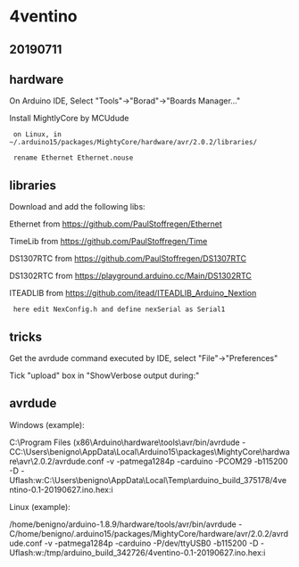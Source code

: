 # 4ventino

## 20190711

## hardware
 On Arduino IDE, Select "Tools"->"Borad"->"Boards Manager..."

  Install MightlyCore by MCUdude
  
     on Linux, in ~/.arduino15/packages/MightyCore/hardware/avr/2.0.2/libraries/
     
     rename Ethernet Ethernet.nouse

## libraries
 Download and add the following libs:

  Ethernet  from https://github.com/PaulStoffregen/Ethernet
  
  TimeLib   from https://github.com/PaulStoffregen/Time
  
  DS1307RTC from https://github.com/PaulStoffregen/DS1307RTC
  
  DS1302RTC from https://playground.arduino.cc/Main/DS1302RTC
  
  ITEADLIB  from https://github.com/itead/ITEADLIB_Arduino_Nextion
  
     here edit NexConfig.h and define nexSerial as Serial1

## tricks
 Get the avrdude command executed by IDE, select "File"->"Preferences"

  Tick "upload" box in "ShowVerbose output during:"

## avrdude
 Windows (example):

C:\Program Files (x86\Arduino\hardware\tools\avr/bin/avrdude
-CC:\Users\benigno\AppData\Local\Arduino15\packages\MightyCore\hardware\avr\2.0.2/avrdude.conf
-v
-patmega1284p
-carduino
-PCOM29
-b115200
-D
-Uflash:w:C:\Users\benigno\AppData\Local\Temp\arduino_build_375178/4ventino-0.1-20190627.ino.hex:i

 Linux (example):

/home/benigno/arduino-1.8.9/hardware/tools/avr/bin/avrdude
-C/home/benigno/.arduino15/packages/MightyCore/hardware/avr/2.0.2/avrdude.conf
-v
-patmega1284p
-carduino
-P/dev/ttyUSB0
-b115200
-D
-Uflash:w:/tmp/arduino_build_342726/4ventino-0.1-20190627.ino.hex:i
